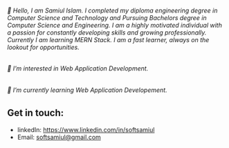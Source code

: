 ######  👋 Hello, I am Samiul Islam. I completed my diploma engineering degree in Computer Science and Technology and Pursuing Bachelors degree in Computer Science and Engineering. I am a highly motivated individual with a passion for constantly developing skills and growing professionally. Currently I am learning MERN Stack. I am a fast learner, always on the lookout for opportunities.
###### 👀 I’m interested in Web Application Development.
###### 🌱 I’m currently learning Web Application Developement.

## Get in touch:
- linkedIn: https://www.linkedin.com/in/softsamiul
- Email: softsamiul@gmail.com

<!---
💞️ I’m looking to collaborate on ...
📫 How to reach me ...
softsamiul/softsamiul is a ✨ special ✨ repository because its `README.md` (this file) appears on your GitHub profile.
You can click the Preview link to take a look at your changes.
--->
